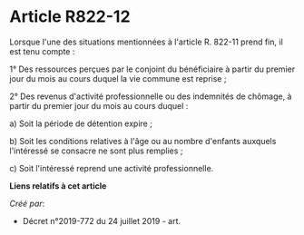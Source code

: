 # Article R822-12

Lorsque l'une des situations mentionnées à l'article R. 822-11 prend fin, il est tenu compte :

1° Des ressources perçues par le conjoint du bénéficiaire à partir du premier jour du mois au cours duquel la vie commune est
reprise ;

2° Des revenus d'activité professionnelle ou des indemnités de chômage, à partir du premier jour du mois au cours duquel :

a) Soit la période de détention expire ;

b) Soit les conditions relatives à l'âge ou au nombre d'enfants auxquels l'intéressé se consacre ne sont plus remplies ;

c) Soit l'intéressé reprend une activité professionnelle.

**Liens relatifs à cet article**

_Créé par_:

  - Décret n°2019-772 du 24 juillet 2019 - art.

